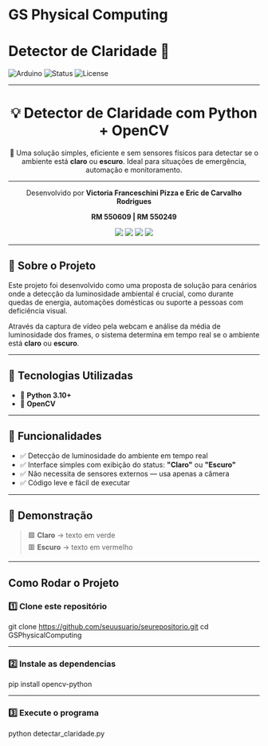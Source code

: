 # GS Physical Computing

# Detector de Claridade 🚀

![Arduino](https://img.shields.io/badge/Platform-Arduino-blue?style=flat&logo=arduino)
![Status](https://img.shields.io/badge/Status-Em%20Desenvolvimento-yellow)
![License](https://img.shields.io/badge/License-MIT-green)

---

<h1 align="center">💡 Detector de Claridade com Python + OpenCV</h1>

<p align="center">
  🔦 Uma solução simples, eficiente e sem sensores físicos para detectar se o ambiente está <strong>claro</strong> ou <strong>escuro</strong>. Ideal para situações de emergência, automação e monitoramento.
</p>

---

<p align="center">
  Desenvolvido por <strong> Victoria Franceschini Pizza e Eric de Carvalho Rodrigues </strong> 
</p>

<p align="center">
  <strong> RM 550609 | RM 550249 </strong> 
</p>

<p align="center">
  <img src="https://img.shields.io/badge/-Python-3776AB?logo=python&logoColor=white" />
  <img src="https://img.shields.io/badge/-OpenCV-5C3EE8?logo=opencv&logoColor=white" />
  <img src="https://img.shields.io/badge/-MediaPipe-FF6F00?logo=google&logoColor=white" />
  <img src="https://img.shields.io/badge/-Feito%20com%20cafe-6f4e37?logo=buymeacoffee&logoColor=white" />
</p>


---

## 🧠 Sobre o Projeto

Este projeto foi desenvolvido como uma proposta de solução para cenários onde a detecção da luminosidade ambiental é crucial, como durante quedas de energia, automações domésticas ou suporte a pessoas com deficiência visual.

Através da captura de vídeo pela webcam e análise da média de luminosidade dos frames, o sistema determina em tempo real se o ambiente está **claro** ou **escuro**.

---

## 🚀 Tecnologias Utilizadas

- 🐍 **Python 3.10+**
- 🎥 **OpenCV**

---

## 🎯 Funcionalidades

- ✅ Detecção de luminosidade do ambiente em tempo real
- ✅ Interface simples com exibição do status: **"Claro"** ou **"Escuro"**
- ✅ Não necessita de sensores externos — usa apenas a câmera
- ✅ Código leve e fácil de executar

---

## 📸 Demonstração

> 🟩 **Claro** → texto em verde  
> 🟥 **Escuro** → texto em vermelho  
---

## Como Rodar o Projeto

### 1️⃣ Clone este repositório

git clone https://github.com/seuusuario/seurepositorio.git
cd GSPhysicalComputing

---

### 2️⃣ Instale as dependencias
pip install opencv-python

---

### 3️⃣ Execute o programa
python detectar_claridade.py